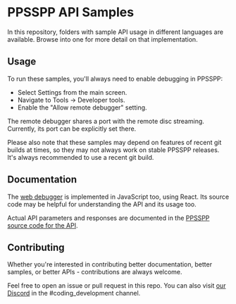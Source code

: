 PPSSPP API Samples
==================

In this repository, folders with sample API usage in different languages are available.  Browse
into one for more detail on that implementation.


Usage
-----

To run these samples, you'll always need to enable debugging in PPSSPP:

 - Select Settings from the main screen.
 - Navigate to Tools -> Developer tools.
 - Enable the "Allow remote debugger" setting.

The remote debugger shares a port with the remote disc streaming.  Currently, its port can be
explicitly set there.

Please also note that these samples may depend on features of recent git builds at times, so they
may not always work on stable PPSSPP releases.  It's always recommended to use a recent git build.


Documentation
-------------

The [web debugger]() is implemented in JavaScript too, using React.  Its source code may be helpful
for understanding the API and its usage too.

Actual API parameters and responses are documented in the [PPSSPP source code for the API]().


Contributing
------------

Whether you're interested in contributing better documentation, better samples, or better APIs -
contributions are always welcome.

Feel free to open an issue or pull request in this repo.  You can also visit [our Discord]() in
the #coding_development channel.


[web debugger]: https://github.com/unknownbrackets/ppsspp-debugger
[PPSSPP source code for the API]: https://github.com/hrydgard/ppsspp/tree/master/Core/Debugger/WebSocket
[our Discord]: https://discord.gg/5NJB6dD
